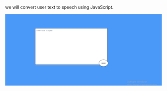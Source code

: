 we will convert user text to speech using JavaScript. 

<img src="https://github.com/ahmedrohailawan/Text-to-Speech-Converter-using-JavaScript/blob/main/readme%20files/pg1.png" width="900">
